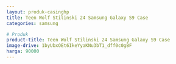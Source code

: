 ```yaml
---
layout: produk-casinghp
title: Teen Wolf Stilinski 24 Samsung Galaxy S9 Case
categories: samsung

# Produk
product-title: Teen Wolf Stilinski 24 Samsung Galaxy S9 Case
image-drive: 1byUbxOEt6IkeYyaKNu3bT1_dff0c0gBF
harga: 90000
---
```

